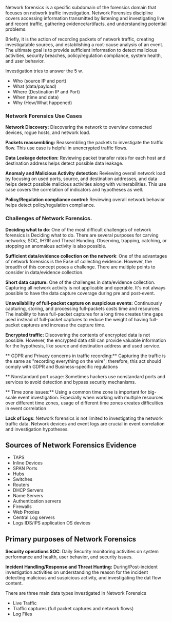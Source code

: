 Network forensics is a specific subdomain of the forensics domain that focuses on network traffic investigation. Network Forensics discipline covers accessing information transmitted by listening and investigating live and record traffic, gathering evidence/artifacts, and understanding potential problems. 

Briefly, it is the action of recording packets of network traffic, creating investigatable sources, and establishing a root-cause analysis of an event. The ultimate goal is to provide sufficient information to detect malicious activities, security breaches, policy/regulation compliance, system health, and user behavior.

Investigation tries to answer the 5 w. 
- Who (source IP and port)
- What (data/payload)
- Where (Destination IP and Port)
- When (time and data)
- Why (How/What happened)

### Network Forensics Use Cases
**Network Discovery:** Discovering the network to overview connected devices, rogue hosts, and network load.

**Packets reassembling:** Reassembling the packets to investigate the traffic flow. This use case is helpful in unencrypted traffic flows.

**Data Leakage detection:** Reviewing packet transfer rates for each host and destination address helps detect possible data leakage.

**Anomaly and Malicious Activity detection:** Reviewing overall network load by focusing on used ports, source, and destination addresses, and data helps detect possible malicious activities along with vulnerabilities. This use case covers the correlation of indicators and hypotheses as well.

**Policy/Regulation compliance control:** Reviewing overall network behavior helps detect policy/regulation compliance.

### Challenges of Network Forensics.
**Deciding what to do**: One of the most difficult challenges of network forensics is Deciding what to do. There are several purposes for carving networks; SOC, IH?IR and Threat Hunding. Observing, trapping, catching, or stopping an anomalous activity is also possible. 

**Sufficient data/evidence collection on the network**: One of the advantages of network forensics is the Ease of collecting evidence. However, the breadth of this concept poses a challenge. There are multiple points to consider in data/evidence collection.

**Short data capture:** One of the challenges in data/evidence collection. Capturing all network activity is not applicable and operable. It's not always possible to have the data capture coverage during pre and post-event. 

**Unavailability of full-packet capture on suspicious events:** Continuously capturing, storing, and processing full-packets costs time and resources. The inability to have full-packet captures for a long time creates time gaps used instead of full-packet captures to reduce the weight of having full-packet captures and increase the capture time. 

**Encrypted traffic:** Discovering the contents of encrypted data is not possible. However, the encrypted data still can provide valuable information for the hypothesis, like source and destination address and used service. 

** GDPR and Privacy concerns in traffic recording:** Capturing the traffic is the same as "recording everything on the wire"; therefore, this act should comply with GDPR and Business-specific regulations

** Nonstandard port usage: Sometimes hackers use nonstandard ports and services to avoid detection and bypass security mechanisms. 

** Time zone issues:** Using a common time zone is important for big-scale event investigation. Especially when working with multiple resources over different time zones, usage of different time zones creates difficulties in event correlation

**Lack of Logs**: Network forensics is not limited to investigating the network traffic data. Network devices and event logs are crucial in event correlation and investigation hypotheses. 


## Sources of Network Forensics Evidence
- TAPS
- Inline Devices
- SPAN Ports
- Hubs
- Switches
- Routers
- DHCP Servers
- Name Servers
- Authentication servers
- Firewalls
- Web Proxies
- Central Log servers
- Logs IDS/IPS application OS devices


## Primary purposes of Network Forensics
**Security operations SOC**:  Daily Security monitoring activities on system performance and health, user behavior, and security issues. 

**Incident Handling/Response and Threat Hunting:** During/Post-incident investigation activities on  understanding the reason for the incident detecting malicious and suspicious activity, and investigating the dat flow content. 

There are three main data types investigated in Network Forensics
- Live Traffic
- Traffic captures (full packet captures and network flows)
- Log Files

